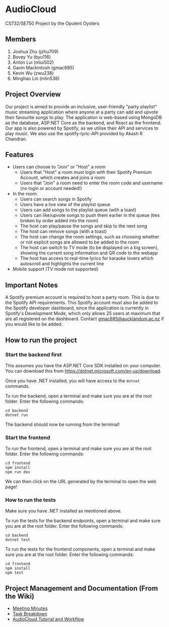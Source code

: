 # AudioCloud
CS732/SE750 Project by the Opulent Oysters

## Members
1. Joshua Zhu (jzhu709)
2. Bovey Yu (byu116)
3. Anton Lui (mlui502)
4. Gavin Mackintosh (gmac685)
5. Kevin Wu (zwu238)
6. Minghao Lin (mlin538)

## Project Overview
Our project is aimed to provide an inclusive, user-friendly "party playlist" music streaming application where anyone at a party can add and upvote their favourite songs to play. The application is web-based using MongoDB as the database, ASP.NET Core as the backend, and React as the frontend. Our app is also powered by Spotify, as we utilise their API and services to play music. We also use the spotify-lyric-API provided by Akash R Chandran. 

## Features
- Users can choose to "Join" or "Host" a room
  - Users that "Host" a room must login with their Spotify Premium Account, which creates and joins a room
  - Users that "Join" a room need to enter the room code and username (no login or account needed!)
- In the room:
  - Users can search songs in Spotify
  - Users have a live view of the playlist queue
  - Users can add songs to the playlist queue (with a toast)
  - Users can like/upvote songs to push them earlier in the queue (ties broken by order added into the room)
  - The host can play/pause the songs and skip to the next song
  - The host can remove songs (with a toast)
  - The host can change the room settings, such as choosing whether or not explicit songs are allowed to be added to the room
  - The host can switch to TV mode (to be displayed on a big screen), showing the current song information and QR code to the webapp
  - The host has access to real-time lyrics for karaoke lovers which autoscroll and highlights the current line
- Mobile support (TV mode not supported)

## Important Notes

A Spotify premium account is required to host a party room. This is due to the Spotify API requirements. This Spotify account must also be added to the Spotify developer dashboard, since the application is currently in Spotify's Development Mode, which only allows 25 users at maximum that are all registered on the dashboard. Contact gmac685@aucklanduni.ac.nz if you would like to be added.

## How to run the project

### Start the backend first
This assumes you have the ASP.NET Core SDK installed on your computer. You can download this from https://dotnet.microsoft.com/en-us/download.

Once you have .NET installed, you will have access to the `dotnet` commands.

To run the backend, open a terminal and make sure you are at the root folder. Enter the following commands:
```
cd backend
dotnet run
```
The backend should now be running from the terminal!

### Start the frontend
To run the frontend, open a terminal and make sure you are at the root folder. Enter the following commands:
```
cd frontend
npm install
npm run dev
```
We can then click on the URL generated by the terminal to open the web page! 

### How to run the tests
Make sure you have .NET installed as mentioned above.

To run the tests for the backend endpoints, open a terminal and make sure you are at the root folder. Enter the following commands:
```
cd backend
dotnet test
```
To run the tests for the frontend components, open a terminal and make sure you are at the root folder. Enter the following commands:
```
cd frontend
npm install
npm test
```

## Project Management and Documentation (From the Wiki)

- [Meeting Minutes](https://github.com/UOA-CS732-SE750-Students-2023/project-group-opulent-oysters/wiki/Meeting-Minutes)
- [Task Breakdown](https://github.com/UOA-CS732-SE750-Students-2023/project-group-opulent-oysters/wiki/Meeting-Minutes)
- [AudioCloud Tutorial and Workflow](https://github.com/UOA-CS732-SE750-Students-2023/project-group-opulent-oysters/wiki/AudioCloud-Tutorial-and-Workflow)
